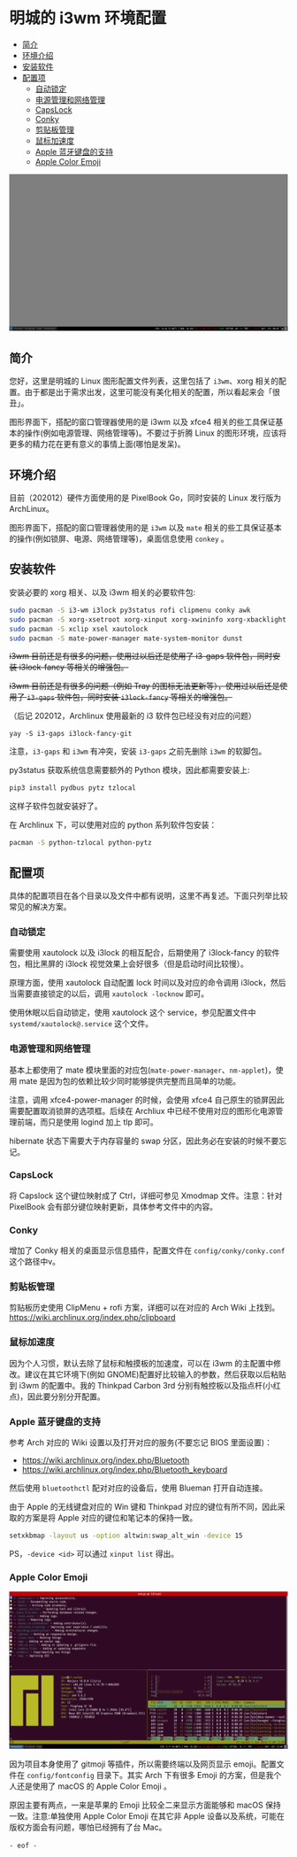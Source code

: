 # 明城的 i3wm 环境配置

<!-- TOC depthFrom:2 -->

- [简介](#简介)
- [环境介绍](#环境介绍)
- [安装软件](#安装软件)
- [配置项](#配置项)
  - [自动锁定](#自动锁定)
  - [电源管理和网络管理](#电源管理和网络管理)
  - [CapsLock](#capslock)
  - [Conky](#conky)
  - [剪贴板管理](#剪贴板管理)
  - [鼠标加速度](#鼠标加速度)
  - [Apple 蓝牙键盘的支持](#apple-蓝牙键盘的支持)
  - [Apple Color Emoji](#apple-color-emoji)

<!-- /TOC -->

![Screenshot](screenshots/main.png)

## 简介

您好，这里是明城的 Linux 图形配置文件列表，这里包括了 `i3wm`、xorg 相关的配置。由于都是出于需求出发，这里可能没有美化相关的配置，所以看起来会「很丑」。

图形界面下，搭配的窗口管理器使用的是 i3wm 以及 xfce4 相关的些工具保证基本的操作(例如电源管理、网络管理等)。不要过于折腾 Linux 的图形环境，应该将更多的精力花在更有意义的事情上面(哪怕是发呆)。

## 环境介绍

目前（202012）硬件方面使用的是 PixelBook Go，同时安装的 Linux 发行版为 ArchLinux。

图形界面下，搭配的窗口管理器使用的是 `i3wm` 以及 `mate` 相关的些工具保证基本的操作(例如锁屏、电源、网络管理等)，桌面信息使用 `conkey` 。

## 安装软件

安装必要的 xorg 相关、以及 i3wm 相关的必要软件包:

```bash
sudo pacman -S i3-wm i3lock py3status rofi clipmenu conky awk
sudo pacman -S xorg-xsetroot xorg-xinput xorg-xwininfo xorg-xbacklight
sudo pacman -S xclip xsel xautolock
sudo pacman -S mate-power-manager mate-system-monitor dunst
```

<del>i3wm 目前还是有很多的问题，使用过以后还是使用了 i3-gaps 软件包，同时安装 i3lock-fancy 等相关的增强包。</del>

<del>i3wm 目前还是有很多的问题（例如 Tray 的图标无法更新等），使用过以后还是使用了 `i3-gaps` 软件包，同时安装 `i3lock-fancy` 等相关的增强包。</del>

（后记 202012，Archlinux 使用最新的 i3 软件包已经没有对应的问题）

```
yay -S i3-gaps i3lock-fancy-git
```

注意，`i3-gaps` 和 `i3wm` 有冲突，安装 `i3-gaps` 之前先删除 `i3wm` 的软脚包。

py3status 获取系统信息需要额外的 Python 模块，因此都需要安装上:

```bash
pip3 install pydbus pytz tzlocal
```

这样子软件包就安装好了。

在 Archlinux 下，可以使用对应的 python 系列软件包安装：

```bash
pacman -S python-tzlocal python-pytz
```

## 配置项

具体的配置项目在各个目录以及文件中都有说明，这里不再复述。下面只列举比较常见的解决方案。

### 自动锁定

需要使用 xautolock 以及 i3lock 的相互配合，后期使用了 i3lock-fancy 的软件包，相比黑屏的 i3lock 视觉效果上会好很多（但是启动时间比较慢）。

原理方面，使用 xautolock 自动配置 lock 时间以及对应的命令调用 i3lock，然后当需要直接锁定的以后，调用 `xautolock -locknow` 即可。

使用休眠以后自动锁定，使用 xautolock 这个 service，参见配置文件中 `systemd/xautolock@.service` 这个文件。

### 电源管理和网络管理

基本上都使用了 mate 模块里面的对应包(`mate-power-manager`、`nm-applet`)，使用 mate 是因为包的依赖比较少同时能够提供完整而且简单的功能。

注意，调用 xfce4-power-manager 的时候，会使用 xfce4 自己原生的锁屏因此需要配置取消锁屏的选项框。后续在 Archliux 中已经不使用对应的图形化电源管理前端，而只是使用 logind 加上 tlp 即可。

hibernate 状态下需要大于内存容量的 swap 分区，因此务必在安装的时候不要忘记。


### CapsLock

将 Capslock 这个键位映射成了 Ctrl，详细可参见 Xmodmap 文件。注意：针对 PixelBook 会有部分键位映射更新，具体参考文件中的内容。

### Conky

增加了 Conky 相关的桌面显示信息插件，配置文件在 `config/conky/conky.conf` 这个路径中v。

### 剪贴板管理

剪贴板历史使用 ClipMenu + rofi 方案，详细可以在对应的 Arch Wiki 上找到。 https://wiki.archlinux.org/index.php/clipboard

### 鼠标加速度

因为个人习惯，默认去除了鼠标和触摸板的加速度，可以在 i3wm 的主配置中修改。建议在其它环境下(例如 GNOME)配置好比较输入的参数，然后获取以后粘贴到 i3wm 的配置中。我的 Thinkpad Carbon 3rd 分别有触控板以及指点杆(小红点)，因此要分别分开配置。

### Apple 蓝牙键盘的支持

参考 Arch 对应的 Wiki 设置以及打开对应的服务(不要忘记 BIOS 里面设置)：

- https://wiki.archlinux.org/index.php/Bluetooth
- https://wiki.archlinux.org/index.php/Bluetooth_keyboard

然后使用 `bluetoothctl` 配对对应的设备后，使用 Blueman 打开自动连接。

由于 Apple 的无线键盘对应的 Win 键和 Thinkpad 对应的键位有所不同，因此采取的方案是将 Apple 对应的键位和笔记本的保持一致。

```bash
setxkbmap -layout us -option altwin:swap_alt_win -device 15
```

PS，`-device <id>` 可以通过 `xinput list` 得出。


### Apple Color Emoji

![Screenshot](screenshots/emoji.png)

因为项目本身使用了 gitmoji 等插件，所以需要终端以及网页显示 emoji。配置文件在 `config/fontconfig` 目录下。其实 Arch 下有很多 Emoji 的方案，但是我个人还是使用了 macOS 的 Apple Color Emoji 。

原因主要有两点，一来是苹果的 Emoji 比较全二来显示方面能够和 macOS 保持一致。注意:单独使用 Apple Color Emoji 在其它非 Apple 设备以及系统，可能在版权方面会有问题，哪怕已经拥有了台 Mac。

`- eof -`
